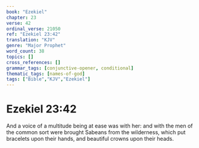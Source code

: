```yaml
---
book: "Ezekiel"
chapter: 23
verse: 42
ordinal_verse: 21050
ref: "Ezekiel 23:42"
translation: "KJV"
genre: "Major Prophet"
word_count: 38
topics: []
cross_references: []
grammar_tags: [conjunctive-opener, conditional]
thematic_tags: [names-of-god]
tags: ["Bible","KJV","Ezekiel"]
---
```


# Ezekiel 23:42

And a voice of a multitude being at ease was with her: and with the men of the common sort were brought Sabeans from the wilderness, which put bracelets upon their hands, and beautiful crowns upon their heads.
